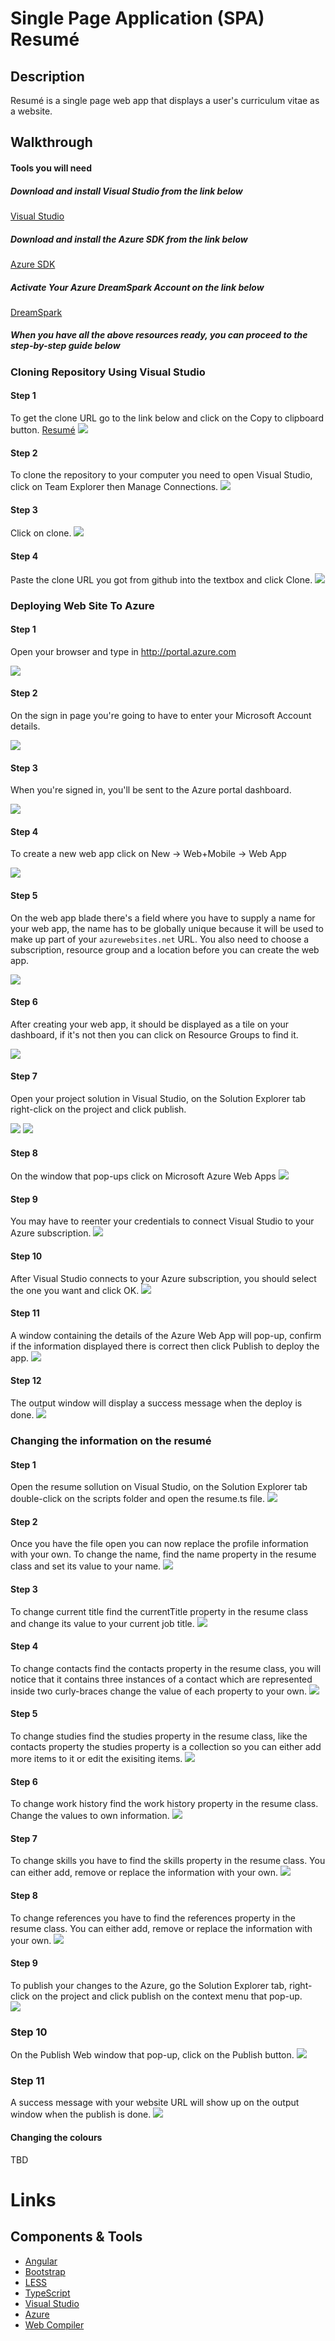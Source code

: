 ﻿# Single Page Application (SPA) Resumé

## Description

Resumé is a single page web app that displays a user's curriculum vitae as a website.  

## Walkthrough

#### Tools you will need


##### Download and install Visual Studio from the link below 
[Visual Studio](https://www.visualstudio.com)

##### Download and install the Azure SDK from the link below
[Azure SDK](https://azure.microsoft.com/blog/2015/07/20/announcing-the-azure-sdk-2-7-for-net) 

##### Activate Your Azure DreamSpark Account on the link below
[DreamSpark](https://www.dreamspark.com/Product/Product.aspx?productid=99) 

##### When you have all the above resources ready, you can proceed to the step-by-step guide below


### Cloning Repository Using Visual Studio

#### Step 1

To get the clone URL go to the link below and click on the Copy to clipboard button.
[Resumé](https://github.com/rmaclean/AppFactory-Resume-Example)
![](Documentation/images/img-w19.png?raw=true) 

#### Step 2

To clone the repository to your computer you need to open Visual Studio, click on Team Explorer then Manage Connections. 
![](Documentation/images/img-w17.png?raw=true)

#### Step 3

Click on clone.
![](Documentation/images/img-w18.png?raw=true)

#### Step 4 

Paste the clone URL you got from github into the textbox and click Clone.
![](Documentation/images/img-w20.png?raw=true)


### Deploying Web Site To Azure


#### Step 1

Open your browser and type in http://portal.azure.com

![](Documentation/images/img1.png?raw=true)

#### Step 2

On the sign in page you're going to have to enter your Microsoft Account details.

![](Documentation/images/img2.png?raw=true)

#### Step 3

When you're signed in, you'll be sent to the Azure portal dashboard.

![](Documentation/images/img3.png?raw=true)

#### Step 4

To create a new web app click on New → Web+Mobile → Web App

![](Documentation/images/img4.png?raw=true)

#### Step 5

On the web app blade there's a field where you have to supply a name for your web app, the name has to be globally unique because it will be used to make up part of your `azurewebsites.net` URL. You also need to choose a subscription, resource group and a location before you can create the web app.

![](Documentation/images/img5.png?raw=true)

#### Step 6

After creating your web app, it should be displayed as a tile on your dashboard, if it's not then you can click on Resource Groups to find it.

![](Documentation/images/img6.png?raw=true)

#### Step 7

Open your project solution in Visual Studio, on the Solution Explorer tab right-click on the project and click publish.

![](Documentation/images/img-w21.png)
![](Documentation/images/img7.png)


#### Step 8 

On the window that pop-ups click on Microsoft Azure Web Apps
![](Documentation/images/img8.png)


#### Step 9

You may have to reenter your credentials to connect Visual Studio to your Azure subscription.
![](Documentation/images/img9.png)

#### Step 10

After Visual Studio connects to your Azure subscription, you should select the one you want and click OK.
![](Documentation/images/img12.png)

#### Step 11 

A window containing the details of the Azure Web App will pop-up, confirm if the information displayed there is correct then click Publish to deploy the app. 
![](Documentation/images/img13.png)


#### Step 12

The output window will display a success message when the deploy is done.
![](Documentation/images/img14.png)


### Changing the information on the resumé

#### Step 1

Open the resume sollution on Visual Studio, on the Solution Explorer tab double-click on the scripts folder and open the resume.ts file.
![](Documentation/images/img-w1.png)

#### Step 2

Once you have the file open you can now replace the profile information with your own. To change the name, find the name property in the resume class and set its value to your name. 
![](Documentation/images/img-w2.png)


#### Step 3

To change current title find the currentTitle property in the resume class and change its value to your current job title.
![](Documentation/images/img-w3.png)


#### Step 4

To change contacts find the contacts property in the resume class, you will notice that it contains three instances of a contact which are represented inside two curly-braces change the value of each property to your own.
![](Documentation/images/img-w4.png)


#### Step 5

To change studies find the studies property in the resume class, like the contacts property the studies property is a collection so you can either add more items to it or edit the exisiting items.
![](Documentation/images/img-w7.png)


#### Step 6

To change work history find the work history property in the resume class. Change the values to own information.
![](Documentation/images/img-w10.png)

#### Step 7

To change skills you have to find the skills property in the resume class. You can either add, remove or replace the information with your own. 
![](Documentation/images/img-w11.png)

#### Step 8

To change references you have to find the references property in the resume class. You can either add, remove or replace the information with your own.
![](Documentation/images/img-w13.png)

#### Step 9

To publish your changes to the Azure, go the Solution Explorer tab, right-click on the project and click publish on the context menu that pop-up.  
![](Documentation/images/img-w14.png)

### Step 10

On the Publish Web window that pop-up, click on the Publish button.
![](Documentation/images/img-w15.png)

### Step 11

A success message with your website URL will show up on the output window when the publish is done.
![](Documentation/images/img-w16.png)

#### Changing the colours

TBD

# Links

## Components &amp; Tools
- [Angular](https://angularjs.org)
- [Bootstrap](http://getbootstrap.com)
- [LESS](http://lesscss.org)
- [TypeScript](http://www.typescriptlang.org)
- [Visual Studio](https://www.visualstudio.com)
- [Azure](https://azure.microsoft.com)
- [Web Compiler](https://github.com/madskristensen/WebCompiler)